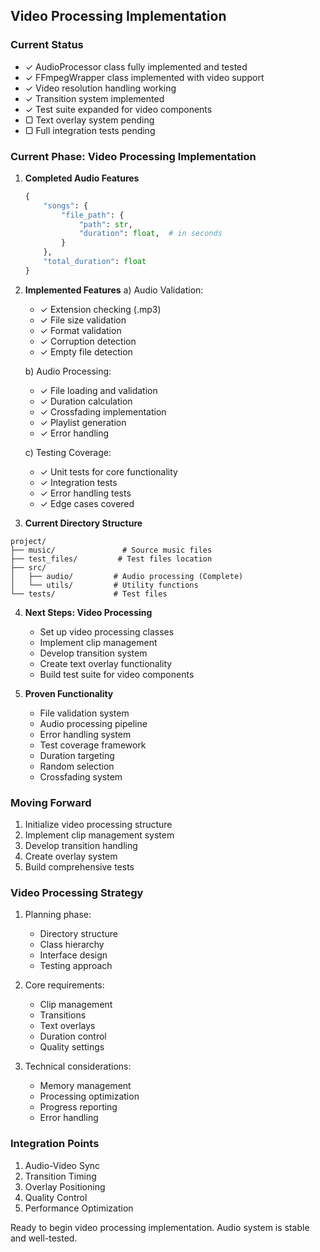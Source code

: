 ## Video Processing Implementation

### Current Status
- ✓ AudioProcessor class fully implemented and tested
- ✓ FFmpegWrapper class implemented with video support
- ✓ Video resolution handling working
- ✓ Transition system implemented
- ✓ Test suite expanded for video components
- ▢ Text overlay system pending
- ▢ Full integration tests pending

### Current Phase: Video Processing Implementation

1. **Completed Audio Features**
   ```python
   {
       "songs": {
           "file_path": {
               "path": str,
               "duration": float,  # in seconds
           }
       },
       "total_duration": float
   }
   ```

2. **Implemented Features**
   a) Audio Validation:
      - ✓ Extension checking (.mp3)
      - ✓ File size validation
      - ✓ Format validation
      - ✓ Corruption detection
      - ✓ Empty file detection

   b) Audio Processing:
      - ✓ File loading and validation
      - ✓ Duration calculation
      - ✓ Crossfading implementation
      - ✓ Playlist generation
      - ✓ Error handling

   c) Testing Coverage:
      - ✓ Unit tests for core functionality
      - ✓ Integration tests
      - ✓ Error handling tests
      - ✓ Edge cases covered

3. **Current Directory Structure**
```
project/
├── music/               # Source music files
├── test_files/         # Test files location
├── src/
│   ├── audio/         # Audio processing (Complete)
│   └── utils/         # Utility functions
└── tests/             # Test files
```

4. **Next Steps: Video Processing**
   - Set up video processing classes
   - Implement clip management
   - Develop transition system
   - Create text overlay functionality
   - Build test suite for video components

5. **Proven Functionality**
   - File validation system
   - Audio processing pipeline
   - Error handling system
   - Test coverage framework
   - Duration targeting
   - Random selection
   - Crossfading system

### Moving Forward
1. Initialize video processing structure
2. Implement clip management system
3. Develop transition handling
4. Create overlay system
5. Build comprehensive tests

### Video Processing Strategy
1. Planning phase:
   - Directory structure
   - Class hierarchy
   - Interface design
   - Testing approach

2. Core requirements:
   - Clip management
   - Transitions
   - Text overlays
   - Duration control
   - Quality settings

3. Technical considerations:
   - Memory management
   - Processing optimization
   - Progress reporting
   - Error handling

### Integration Points
1. Audio-Video Sync
2. Transition Timing
3. Overlay Positioning
4. Quality Control
5. Performance Optimization

Ready to begin video processing implementation. Audio system is stable and well-tested.
